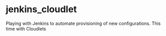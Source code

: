 # jenkins_cloudlet
Playing with Jenkins to automate provisioning of new configurations. This time with Cloudlets
